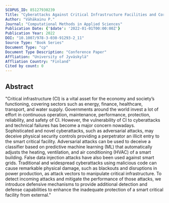 ```yaml
---
SCOPUS_ID: 85127930239
Title: "Cyberattacks Against Critical Infrastructure Facilities and Corresponding Countermeasures"
Author: "Vähäkainu P."
Journal: "Computational Methods in Applied Sciences"
Publication Date: {'$date': '2022-01-01T00:00:00Z'}
Publication Year: 2022
DOI: "10.1007/978-3-030-91293-2_11"
Source Type: "Book Series"
Document Type: "cp"
Document Type Description: "Conference Paper"
Affliation: "University of Jyväskylä"
Affliation Country: "Finland"
Cited by count: 0
---
```


## Abstract
"Critical infrastructure (CI) is a vital asset for the economy and society’s functioning, covering sectors such as energy, finance, healthcare, transport, and water supply. Governments around the world invest a lot of effort in continuous operation, maintenance, performance, protection, reliability, and safety of CI. However, the vulnerability of CI to cyberattacks and technical failures has become a major concern nowadays. Sophisticated and novel cyberattacks, such as adversarial attacks, may deceive physical security controls providing a perpetrator an illicit entry to the smart critical facility. Adversarial attacks can be used to deceive a classifier based on predictive machine learning (ML) that automatically adjusts the heating, ventilation, and air conditioning (HVAC) of a smart building. False data injection attacks have also been used against smart grids. Traditional and widespread cyberattacks using malicious code can cause remarkable physical damage, such as blackouts and disruptions in power production, as attack vectors to manipulate critical infrastructure. To detect incoming attacks and mitigate the performance of those attacks, we introduce defensive mechanisms to provide additional detection and defense capabilities to enhance the inadequate protection of a smart critical facility from external."
